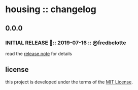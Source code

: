 # housing :: changelog

## 0.0.0

### INITIAL RELEASE 🎉:: 2019-07-16 :: @fredbelotte

read the [release note][release-note-url] for details

## license

this project is developed under the terms of the [MIT License][mit-license-url].

[mit-license-url]: https://github.com/housingxyz/housingxyz/blob/master/LICENSE.txt 'MIT LICENSE'
[release-note-url]: https://github.com/housingxyz/housingxyz/releases 'RELEASE NOTE'
